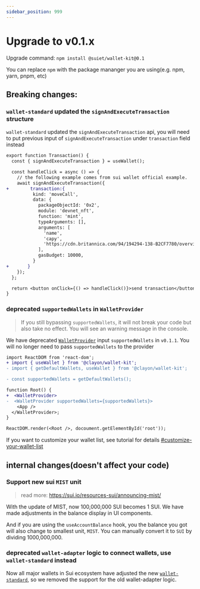 ```yaml
---
sidebar_position: 999
---
```


# Upgrade to v0.1.x

Upgrade command: `npm install @suiet/wallet-kit@0.1`

You can replace `npm` with the package mananger you are using(e.g. npm, yarn, pnpm, etc)

## Breaking changes:

### `wallet-standard` updated the `signAndExecuteTransaction` structure

`wallet-standard` updated the `signAndExecuteTransaction` api, you will need to put previous input of `signAndExecuteTransaction` under `transaction` field instead

```diff
export function Transaction() {
  const { signAndExecuteTransaction } = useWallet();

  const handleClick = async () => {
    // the following example comes from sui wallet official example.
    await signAndExecuteTransaction({
+        transaction:{
          kind: 'moveCall',
          data: {
            packageObjectId: '0x2',
            module: 'devnet_nft',
            function: 'mint',
            typeArguments: [],
            arguments: [
              'name',
              'capy',
              'https://cdn.britannica.com/94/194294-138-B2CF7780/overview-capybara.jpg?w=800&h=450&c=crop',
            ],
            gasBudget: 10000,
          }
+       }
    });
  };

  return <button onClick={() => handleClick()}>send transaction</button>;
}
```

### deprecated `supportedWallets` in `WalletProvider`

> If you still bypassing `supportedWallets`, it will not break your code but also take no effect. You will see an warning message in the console.

We have deprecated [`WalletProvider`](/docs/components/WalletProvider) input `supportedWallets` in `v0.1.1`. You will no longer need to pass `supportedWallets` to the provider

```diff
import ReactDOM from 'react-dom';
+ import { useWallet } from '@clayon/wallet-kit';
- import { getDefaultWallets, useWallet } from '@clayon/wallet-kit';

- const supportedWallets = getDefaultWallets();

function Root() {
+  <WalletProvider>
-  <WalletProvider supportedWallets={supportedWallets}>
    <App />
  </WalletProvider>;
}

ReactDOM.render(<Root />, docoument.getElementById('root'));
```

If you want to customize your wallet list, see tutorial for details [#customize-your-wallet-list](https://github.com/suiet/wallet-kit/blob/main/website/docs/components/WalletProvider.md#customize-your-wallet-list)

## internal changes(doesn't affect your code)

### Support new sui `MIST` unit

> read more: https://sui.io/resources-sui/announcing-mist/

With the update of MIST, now 100,000,000 SUI becomes 1 SUI. We have made adjustments in the balance display in UI components.

And if you are using the `useAccountBalance` hook, you the balance you got will also change to smallest unit, `MIST`. You can manually convert it to `SUI` by dividing 1000,000,000.

### deprecated `wallet-adapter` logic to connect wallets, use `wallet-standard` instead

Now all major wallets in Sui ecosystem have adjusted the new [`wallet-standard`](https://github.com/wallet-standard/wallet-standard), so we removed the support for the old wallet-adapter logic.
